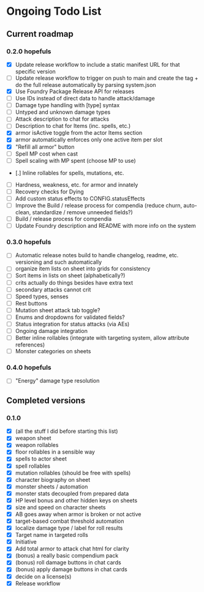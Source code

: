 # Ongoing Todo List

## Current roadmap

### 0.2.0 hopefuls

- [X] Update release workflow to include a static manifest URL for that specific version
- [ ] Update release workflow to trigger on push to main and create the tag + do the full release automatically by parsing system.json
- [X] Use Foundry Package Release API for releases
- [ ] Use IDs instead of direct data to handle attack/damage
- [ ] Damage type handling with [type] syntax
- [ ] Untyped and unknown damage types
- [ ] Attack description to chat for attacks
- [ ] Description to chat for Items (inc. spells, etc.)
- [X] armor isActive toggle from the actor Items section
- [X] armor automatically enforces only one active item per slot
- [X] "Refill all armor" button
- [ ] Spell MP cost when cast
- [ ] Spell scaling with MP spent (choose MP to use)
- [.] Inline rollables for spells, mutations, etc.
- [ ] Hardness, weakness, etc. for armor and innately
- [ ] Recovery checks for Dying
- [ ] Add custom status effects to CONFIG.statusEffects
- [ ] Improve the Build / release process for compendia (reduce churn, auto-clean, standardize / remove unneeded fields?)
- [ ] Build / release process for compendia
- [ ] Update Foundry description and README with more info on the system

### 0.3.0 hopefuls

- [ ] Automatic release notes build to handle changelog, readme, etc. versioning and such automatically
- [ ] organize item lists on sheet into grids for consistency
- [ ] Sort items in lists on sheet (alphabetically?)
- [ ] crits actually do things besides have extra text
- [ ] secondary attacks cannot crit
- [ ] Speed types, senses
- [ ] Rest buttons
- [ ] Mutation sheet attack tab toggle?
- [ ] Enums and dropdowns for validated fields?
- [ ] Status integration for status attacks (via AEs)
- [ ] Ongoing damage integration
- [ ] Better inline rollables (integrate with targeting system, allow attribute references)
- [ ] Monster categories on sheets

### 0.4.0 hopefuls

- [ ] "Energy" damage type resolution

## Completed versions

### 0.1.0

- [X] (all the stuff I did before starting this list)
- [X] weapon sheet
- [X] weapon rollables
- [X] floor rollables in a sensible way
- [X] spells to actor sheet
- [X] spell rollables
- [X] mutation rollables (should be free with spells)
- [X] character biography on sheet
- [X] monster sheets / automation
- [X] monster stats decoupled from prepared data
- [X] HP level bonus and other hidden keys on sheets
- [X] size and speed on character sheets
- [X] AB goes away when armor is broken or not active
- [X] target-based combat threshold automation
- [X] localize damage type / label for roll results
- [X] Target name in targeted rolls
- [X] Initiative
- [X] Add total armor to attack chat html for clarity
- [X] (bonus) a really basic compendium pack
- [X] (bonus) roll damage buttons in chat cards
- [X] (bonus) apply damage buttons in chat cards
- [X] decide on a license(s)
- [X] Release workflow
